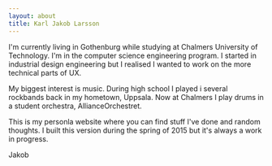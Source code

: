 ```yaml
---
layout: about
title: Karl Jakob Larsson
---
```


I'm currently living in Gothenburg while studying at Chalmers University of
Technology. I'm in the computer science engineering program. I started in
industrial design engineering but I realised I wanted to work on the more
technical parts of UX.

My biggest interest is music. During high school I played i several rockbands
back in my hometown, Uppsala. Now at Chalmers I play drums in a student
orchestra, AllianceOrchestret.

This is my personla website where you can find stuff I've done and random
thoughts. I built this version during the spring of 2015 but it's always a work
in progress.


Jakob
